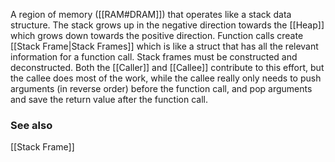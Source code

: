 A region of memory ([[RAM#DRAM]]) that operates like a stack data structure. The stack grows up in the negative direction towards the [[Heap]] which grows down towards the positive direction.
Function calls create [[Stack Frame|Stack Frames]] which is like a struct that has all the relevant information for a function call. 
Stack frames must be constructed and deconstructed. Both the [[Caller]] and [[Callee]] contribute to this effort, but the callee does most of the work, while the callee really only needs to push arguments (in reverse order) before the function call, and pop arguments and save the return value after the function call.

### See also
[[Stack Frame]]